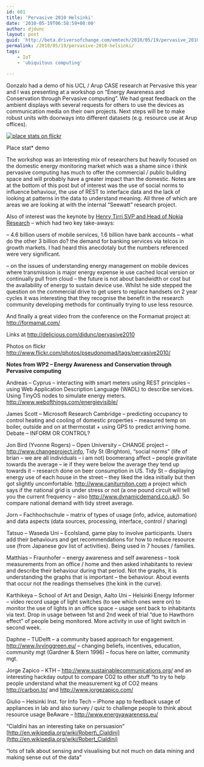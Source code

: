 ```yaml
---
id: 601
title: 'Pervasive 2010 Helsinki'
date: '2010-05-19T06:58:59+00:00'
author: djdunc
layout: post
guid: 'http://beta.driversofchange.com/emtech/2010/05/19/pervasive_2010_helsinki/'
permalink: /2010/05/19/pervasive-2010-helsinki/
tags:
    - IoT
    - 'ubiquitous computing'

---
```


Gonzalo had a demo of his UCL / Arup CASE research at Pervasive this year and I was presenting at a workshop on “Energy Awareness and Conservation through Pervasive computing”. We had great feedback on the ambient displays with several requests for others to use the devices as communication media on their own projects. Next steps will be to make robust units with doorways into different datasets (e.g. resource use at Arup offices).

[![place stats on flickr](https://i0.wp.com/farm2.static.flickr.com/1405/4609623561_23a098c656.jpg?w=1170)](http://www.flickr.com/photos/gonzillaaa/4609623561/)

Place stat\* demo

The workshop was an interesting mix of researchers but heavily focused on the domestic energy monitoring market which was a shame since i think pervasive computing has much to offer the commercial / public building space and will probably have a greater impact than the domestic. Notes are at the bottom of this post but of interest was the use of social norms to influence behaviour, the use of REST to interface data and the lack of looking at patterns in the data to understand meaning. All three of which are areas we are looking at with the internal “Seewatt” research project.

Also of interest was the keynote by [Henry Tirri SVP and Head of Nokia Research](http://research.nokia.com/people/henry_tirri) – which had two key take-aways:

– 4.6 billion users of mobile services, 1.6 billion have bank accounts – what do the other 3 billion do? the demand for banking services via telcos in growth markets. I had heard this anecdotaly but the numbers referenced were very significant.

– on the issues of understanding energy management on mobile devices where transmission is major energy expense ie use cached local version or continually pull from cloud – the future is not about bandwidth or cost but the availability of energy to sustain device use. Whilst he side stepped the question on the commercial drive to get users to replace handsets on 2 year cycles it was interesting that they recognise the benefit in the research community developing methods for continually trying to use less resource.

And finally a great video from the conference on the Formamat project at: <http://formamat.com/>

Links at <http://delicious.com/djdunc/pervasive2010>

Photos on flickr <http://www.flickr.com/photos/pseudonomad/tags/pervasive2010/>

**Notes from WP2 – Energy Awareness and Conservation through Pervasive computing**

Andreas – Cyprus – interacting with smart meters using REST principles – using Web Application Description Language (WADL) to describe services. Using TinyOS nodes to simulate energy meters. <http://www.webofthings.com/energievisible/>

James Scott – Microsoft Research Cambridge – predicting occupancy to control heating and cooling of domestic properties – measured temp on boiler, outside and on at thermostat + using GPS to predict arriving home. Debate – INFORM OR CONTROL?

Jon Bird (Yvonne Rogers) – Open University – CHANGE project – <http://www.changeproject.info>, Tidy St (Brighton), “social norms” (life of brian – we are all individuals – i am not) boomerang affect – people gravitate towards the average – ie if they were below the average they tend up towards it – research done on beer consumption in US. Tidy St – displaying energy use of each house in the street – they liked the idea initially but then got slightly uncomfortable. <http://www.caniturniton.com> a project which says if the national grid is under stress or not (a one pound circuit will tell you the current frequency – also <http://www.dynamicdemand.co.uk/>). So compare national demand with tidy street average.

Jorn – Fachhochschule – matrix of types of usage (info, advice, automation) and data aspects (data sources, processing, interface, control / sharing)

Tatsuo – Waseda Uni – EcoIsland, game play to involve participants. Users add their behaviours and get recommendations for how to reduce resource use (from Japanese gov list of activities). Being used in 7 houses / families.

Matthias – Fraunhofer – energy awareness and self awareness – took measurements from an office / home and then asked inhabitants to review and describe their behaviour during that period. Not the graphs, it is understanding the graphs that is important – the behaviour. About events that occur not the readings themselves (the kink in the curve).

Karthikeya – School of Art and Design, Aalto Uni – Helsinki Energy Informer – video record usage of light switches (to see which ones were on) to monitor the use of lights in an office space – usage sent back to inhabitants via text. Drop in usage between 1st and 2nd week of trial “due to Hawthorn effect” of people being monitored. More activity in use of light switch in second week.

Daphne – TUDelft – a community based approach for engagement. <http://www.livvinggreen.eu/> – changing beliefs, incentives, education, community mgt (Gardner &amp; Stern 1996) – focus here on latter, community mgt.

Jorge Zapico – KTH – <http://www.sustainablecommunications.org/> and an interesting hackday output to compare CO2 to other stuff “to try to help people understand what the measurement kg of CO2 means <http://carbon.to/> and <http://www.jorgezapico.com/>

Giulio – Helsinki Inst. for Info Tech – iPhone app to feedback usage of appliances in lab and also survey / quiz to challenge people to think about resource usage BeAware – <http://www.energyawareness.eu/>

“Cialdini has an interesting take on persuasion” [http://en.wikipedia.org/wiki/Robert\_Cialdini](http://en.wikipedia.org/wiki/Robert_Cialdini)

“lots of talk about sensing and visualising but not much on data mining and making sense out of the data”